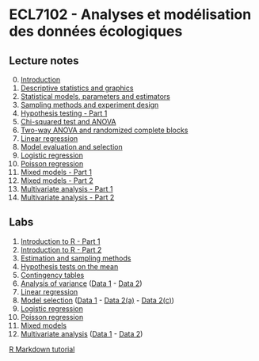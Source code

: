 # ECL7102 - Analyses et modélisation des données écologiques

## Lecture notes

0. [Introduction](notes_cours/0E-Introduction.html)
1. [Descriptive statistics and graphics](notes_cours/1E-Descriptive_statistics.html)
2. [Statistical models, parameters and estimators](notes_cours/2E-Statistical_models.html)
3. [Sampling methods and experiment design](notes_cours/3E-Sampling_experiment_design.html)
4. [Hypothesis testing - Part 1](notes_cours/4E-Hypothesis_testing_Part1.html)
5. [Chi-squared test and ANOVA](notes_cours/5E-Chi2_ANOVA.html)
6. [Two-way ANOVA and randomized complete blocks](notes_cours/6E-Two_way_ANOVA.html)
7. [Linear regression](notes_cours/7E-Linear_regression.html)
8. [Model evaluation and selection](notes_cours/8E-Model_selection.html)
9. [Logistic regression](notes_cours/9E-Logistic_regression.html)
10. [Poisson regression](notes_cours/10E-Poisson_regression.html)
11. [Mixed models - Part 1](notes_cours/11E-Mixed_models_Part1.html)
12. [Mixed models - Part 2](notes_cours/12E-Mixed_models_Part2.html)
13. [Multivariate analysis - Part 1](notes_cours/13E-Multivariate_analysis_Part1.html)
14. [Multivariate analysis - Part 2](notes_cours/14E-Multivariate_analysis_Part2.html)

## Labs

1. [Introduction to R - Part 1](labos/1E-IntroR_part1.html)
2. [Introduction to R - Part 2](labos/2E-IntroR_part2.html)
3. [Estimation and sampling methods](labos/3RE-Estimation_sampling.html)
4. [Hypothesis tests on the mean](labos/4RE-Tests_mean.html)
5. [Contingency tables](labos/5E-Contingency_tables.pdf)
6. [Analysis of variance](labos/6E-ANOVA.pdf) ([Data 1](labos/sablefish.csv) - [Data 2](labos/woodstain.csv))
7. [Linear regression](labos/7RE-Linear_regression.html)
8. [Model selection](labos/8E-Model_selection.pdf) ([Data 1](labos/environment.csv) - [Data 2(a)](labos/migration.csv) - [Data 2(c)](labos/migr_test.csv))
9. [Logistic regression](labos/9E-Logistic_regression.pdf)
10. [Poisson regression](labos/10RE-Poisson_regression.html)
11. [Mixed models](labos/11RE-Mixed_models.html)
12. [Multivariate analysis](labos/12E-Multivariate_analysis.pdf) ([Data 1](labos/springs.csv) - [Data 2](labos/arctic.csv))

[R Markdown tutorial](labos/RMarkdown_tutorial.html)



